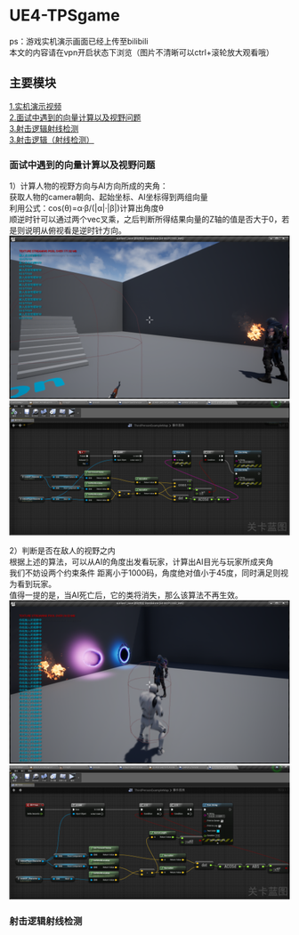 # UE4-TPSgame
ps：游戏实机演示画面已经上传至bilibili  
本文的内容请在vpn开启状态下浏览（图片不清晰可以ctrl+滚轮放大观看哦）

## 主要模块

[1.实机演示视频](#Update)  
[2.面试中遇到的向量计算以及视野问题](#面试中遇到的向量计算以及视野问题)  
[3.射击逻辑射线检测](#射击逻辑射线检测)  
<a href="#射击逻辑（射线检测）">3.射击逻辑（射线检测）</a>

### 面试中遇到的向量计算以及视野问题
1）计算人物的视野方向与AI方向所成的夹角：  
获取人物的camera朝向、起始坐标、AI坐标得到两组向量  
利用公式：cos(θ)=α·β/(|α|·|β|)计算出角度θ  
顺逆时针可以通过两个vec叉乘，之后判断所得结果向量的Z轴的值是否大于0，若是则说明从俯视看是逆时针方向。 
![](https://github.com/Neko-yc/UE4-TPSgame/blob/main/Image-%E9%9D%A2%E8%AF%95%E4%B8%AD%E9%81%87%E5%88%B0%E7%9A%84%E5%90%91%E9%87%8F%E8%AE%A1%E7%AE%97%E4%BB%A5%E5%8F%8A%E8%A7%86%E9%87%8E%E9%97%AE%E9%A2%98/%E8%AE%A1%E7%AE%97%E5%90%91%E9%87%8F%E5%B1%95%E7%A4%BA.png) 
![](https://github.com/Neko-yc/UE4-TPSgame/blob/main/Image-%E9%9D%A2%E8%AF%95%E4%B8%AD%E9%81%87%E5%88%B0%E7%9A%84%E5%90%91%E9%87%8F%E8%AE%A1%E7%AE%97%E4%BB%A5%E5%8F%8A%E8%A7%86%E9%87%8E%E9%97%AE%E9%A2%98/%E8%AE%A1%E7%AE%97%E5%90%91%E9%87%8F.png)  
  
2）判断是否在敌人的视野之内  
根据上述的算法，可以从AI的角度出发看玩家，计算出AI目光与玩家所成夹角  
我们不妨设两个约束条件 距离小于1000码，角度绝对值小于45度，同时满足则视为看到玩家。  
值得一提的是，当AI死亡后，它的类将消失，那么该算法不再生效。  
![](https://github.com/Neko-yc/UE4-TPSgame/blob/main/Image-%E9%9D%A2%E8%AF%95%E4%B8%AD%E9%81%87%E5%88%B0%E7%9A%84%E5%90%91%E9%87%8F%E8%AE%A1%E7%AE%97%E4%BB%A5%E5%8F%8A%E8%A7%86%E9%87%8E%E9%97%AE%E9%A2%98/%E5%88%A4%E6%96%AD%E6%98%AF%E5%90%A6%E5%9C%A8%E6%95%8C%E4%BA%BA%E8%A7%86%E9%87%8E%E4%B9%8B%E5%86%85%E5%B1%95%E7%A4%BA.png)  
![](https://github.com/Neko-yc/UE4-TPSgame/blob/main/Image-%E9%9D%A2%E8%AF%95%E4%B8%AD%E9%81%87%E5%88%B0%E7%9A%84%E5%90%91%E9%87%8F%E8%AE%A1%E7%AE%97%E4%BB%A5%E5%8F%8A%E8%A7%86%E9%87%8E%E9%97%AE%E9%A2%98/%E5%88%A4%E6%96%AD%E6%98%AF%E5%90%A6%E5%9C%A8%E6%95%8C%E4%BA%BA%E7%9A%84%E8%A7%86%E9%87%8E%E4%B9%8B%E5%86%85.png)  
### 射击逻辑射线检测


